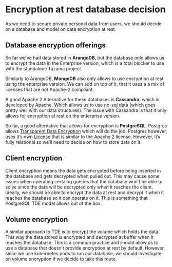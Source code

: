 <!-- SPDX-License-Identifier: Apache-2.0 -->

# Encryption at rest database decision

As we need to secure private personal data from users, we should decide on a database and model on data encryption at rest.

## Database encryption offerings

So far we’ve had data stored in **ArangoDB**, but the database only allows us to encrypt the data in the Enterprise version, which is a total blocker to use with the standalone Tazama project.

Similarly to ArangoDB, **MongoDB** also only allows to use encryption at rest using the enterprise version. We can add on top of it, that it uses a a mix of licenses that are not Apache-2 compliant.

A good Apache 2 Alternative for these databases is **Cassandra**, which is developed by Apache. Which allows us to use no-sql data (which goes pretty well with our data structures). The issue with Cassandra is that it only allows for encryption at rest on the enterprise version.

So far, a good alternative that allows for encryption is **PostgreSQL**. Postgres allows [Transparent Data Encryption](https://wiki.postgresql.org/wiki/Transparent_Data_Encryption) which will do the job. Postgres however, uses it’s own [License](https://www.postgresql.org/about/licence/) that is similar to the Apache 2 license. However, it’s fully relational so we’ll need to decide on how to store data on it.

## Client encryption

Client encryption means the data gets encrypted before being inserted in the database and gets decrypted when pulled out. This may cause some issues when operating certaing queries that the database won’t be able to solve since the data will be decrypted only when it reaches the client. Ideally, we should be able to encrypt the data at rest and decrypt it when it reaches the database so it can operate on it. This is something that PostgreSQL TDE model allows out of the box.

## Volume encryption

A similar approach to TDE is to encrypt the volume which holds the data. This way the data stored is encrypted and decrypted at buffer when it reaches the database. This is a common practice and should allow us to use a database that doesn’t provide encryption at rest by default. However, since we use kubernetes pods to run our database, we should investigate on volume encryption if we decide to take this route.
